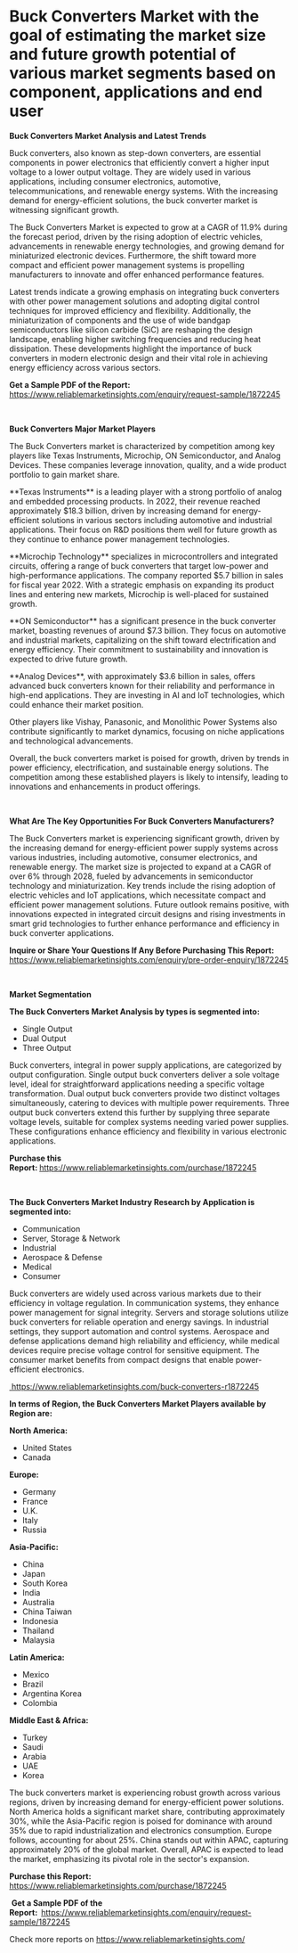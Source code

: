 <p><h1>Buck Converters Market with the goal of estimating the market size and future growth potential of various market segments based on component, applications and end user</h1></p><p><strong>Buck Converters Market Analysis and Latest Trends</strong></p>
<p><p>Buck converters, also known as step-down converters, are essential components in power electronics that efficiently convert a higher input voltage to a lower output voltage. They are widely used in various applications, including consumer electronics, automotive, telecommunications, and renewable energy systems. With the increasing demand for energy-efficient solutions, the buck converter market is witnessing significant growth.</p><p>The Buck Converters Market is expected to grow at a CAGR of 11.9% during the forecast period, driven by the rising adoption of electric vehicles, advancements in renewable energy technologies, and growing demand for miniaturized electronic devices. Furthermore, the shift toward more compact and efficient power management systems is propelling manufacturers to innovate and offer enhanced performance features.</p><p>Latest trends indicate a growing emphasis on integrating buck converters with other power management solutions and adopting digital control techniques for improved efficiency and flexibility. Additionally, the miniaturization of components and the use of wide bandgap semiconductors like silicon carbide (SiC) are reshaping the design landscape, enabling higher switching frequencies and reducing heat dissipation. These developments highlight the importance of buck converters in modern electronic design and their vital role in achieving energy efficiency across various sectors.</p></p>
<p><strong>Get a Sample PDF of the Report:&nbsp;</strong> <a href="https://www.reliablemarketinsights.com/enquiry/request-sample/1872245?utm_campaign=2013&utm_medium=2&utm_source=Github&utm_content=ia&utm_term=10022025&utm_id=buck-converters">https://www.reliablemarketinsights.com/enquiry/request-sample/1872245</a></p>
<p>&nbsp;</p>
<p><strong>Buck Converters Major Market Players</strong></p>
<p><p>The Buck Converters market is characterized by competition among key players like Texas Instruments, Microchip, ON Semiconductor, and Analog Devices. These companies leverage innovation, quality, and a wide product portfolio to gain market share.</p><p>**Texas Instruments** is a leading player with a strong portfolio of analog and embedded processing products. In 2022, their revenue reached approximately $18.3 billion, driven by increasing demand for energy-efficient solutions in various sectors including automotive and industrial applications. Their focus on R&D positions them well for future growth as they continue to enhance power management technologies.</p><p>**Microchip Technology** specializes in microcontrollers and integrated circuits, offering a range of buck converters that target low-power and high-performance applications. The company reported $5.7 billion in sales for fiscal year 2022. With a strategic emphasis on expanding its product lines and entering new markets, Microchip is well-placed for sustained growth.</p><p>**ON Semiconductor** has a significant presence in the buck converter market, boasting revenues of around $7.3 billion. They focus on automotive and industrial markets, capitalizing on the shift toward electrification and energy efficiency. Their commitment to sustainability and innovation is expected to drive future growth.</p><p>**Analog Devices**, with approximately $3.6 billion in sales, offers advanced buck converters known for their reliability and performance in high-end applications. They are investing in AI and IoT technologies, which could enhance their market position.</p><p>Other players like Vishay, Panasonic, and Monolithic Power Systems also contribute significantly to market dynamics, focusing on niche applications and technological advancements.</p><p>Overall, the buck converters market is poised for growth, driven by trends in power efficiency, electrification, and sustainable energy solutions. The competition among these established players is likely to intensify, leading to innovations and enhancements in product offerings.</p></p>
<p>&nbsp;</p>
<p><strong>What Are The Key Opportunities For Buck Converters Manufacturers?</strong></p>
<p><p>The Buck Converters market is experiencing significant growth, driven by the increasing demand for energy-efficient power supply systems across various industries, including automotive, consumer electronics, and renewable energy. The market size is projected to expand at a CAGR of over 6% through 2028, fueled by advancements in semiconductor technology and miniaturization. Key trends include the rising adoption of electric vehicles and IoT applications, which necessitate compact and efficient power management solutions. Future outlook remains positive, with innovations expected in integrated circuit designs and rising investments in smart grid technologies to further enhance performance and efficiency in buck converter applications.</p></p>
<p><strong>Inquire or Share Your Questions If Any Before Purchasing This Report:</strong> <a href="https://www.reliablemarketinsights.com/enquiry/pre-order-enquiry/1872245?utm_campaign=2013&utm_medium=2&utm_source=Github&utm_content=ia&utm_term=10022025&utm_id=buck-converters">https://www.reliablemarketinsights.com/enquiry/pre-order-enquiry/1872245</a></p>
<p>&nbsp;</p>
<p><strong>Market Segmentation</strong></p>
<p><strong>The Buck Converters Market Analysis by types is segmented into:</strong></p>
<p><ul><li>Single Output</li><li>Dual Output</li><li>Three Output</li></ul></p>
<p><p>Buck converters, integral in power supply applications, are categorized by output configuration. Single output buck converters deliver a sole voltage level, ideal for straightforward applications needing a specific voltage transformation. Dual output buck converters provide two distinct voltages simultaneously, catering to devices with multiple power requirements. Three output buck converters extend this further by supplying three separate voltage levels, suitable for complex systems needing varied power supplies. These configurations enhance efficiency and flexibility in various electronic applications.</p></p>
<p><strong>Purchase this Report:&nbsp;</strong><a href="https://www.reliablemarketinsights.com/purchase/1872245?utm_campaign=2013&utm_medium=2&utm_source=Github&utm_content=ia&utm_term=10022025&utm_id=buck-converters">https://www.reliablemarketinsights.com/purchase/1872245</a></p>
<p>&nbsp;</p>
<p><strong>The Buck Converters Market Industry Research by Application is segmented into:</strong></p>
<p><ul><li>Communication</li><li>Server, Storage & Network</li><li>Industrial</li><li>Aerospace & Defense</li><li>Medical</li><li>Consumer</li></ul></p>
<p><p>Buck converters are widely used across various markets due to their efficiency in voltage regulation. In communication systems, they enhance power management for signal integrity. Servers and storage solutions utilize buck converters for reliable operation and energy savings. In industrial settings, they support automation and control systems. Aerospace and defense applications demand high reliability and efficiency, while medical devices require precise voltage control for sensitive equipment. The consumer market benefits from compact designs that enable power-efficient electronics.</p></p>
<p><a href="https://www.reliablemarketinsights.com/buck-converters-r1872245?utm_campaign=2013&utm_medium=2&utm_source=Github&utm_content=ia&utm_term=10022025&utm_id=buck-converters">&nbsp;https://www.reliablemarketinsights.com/buck-converters-r1872245</a></p>
<p><strong>In terms of Region, the Buck Converters Market Players available by Region are:</strong></p>
<p>
    <p> <strong> North America: </strong>
        <ul>
            <li>United States</li>
            <li>Canada</li>
        </ul>
        </p> 
    <p> <strong> Europe: </strong>
        <ul>
            <li>Germany</li>
            <li>France</li>
            <li>U.K.</li>
            <li>Italy</li>
            <li>Russia</li>
        </ul>
        </p> 
    <p> <strong> Asia-Pacific: </strong>
        <ul>
            <li>China</li>
            <li>Japan</li>
            <li>South Korea</li>
            <li>India</li>
            <li>Australia</li>
            <li>China Taiwan</li>
            <li>Indonesia</li>
            <li>Thailand</li>
            <li>Malaysia</li>
        </ul>
        </p> 
    <p> <strong> Latin America: </strong>
        <ul>
            <li>Mexico</li>
            <li>Brazil</li>
            <li>Argentina Korea</li>
            <li>Colombia</li>
        </ul>
        </p> 
    <p> <strong> Middle East & Africa: </strong>
        <ul>
            <li>Turkey</li>
            <li>Saudi</li>
            <li>Arabia</li>
            <li>UAE</li>
            <li>Korea</li>
        </ul>
    </p>
    </p>
<p><p>The buck converters market is experiencing robust growth across various regions, driven by increasing demand for energy-efficient power solutions. North America holds a significant market share, contributing approximately 30%, while the Asia-Pacific region is poised for dominance with around 35% due to rapid industrialization and electronics consumption. Europe follows, accounting for about 25%. China stands out within APAC, capturing approximately 20% of the global market. Overall, APAC is expected to lead the market, emphasizing its pivotal role in the sector's expansion.</p></p>
<p><strong>Purchase this Report: </strong><a href="https://www.reliablemarketinsights.com/purchase/1872245?utm_campaign=2013&utm_medium=2&utm_source=Github&utm_content=ia&utm_term=10022025&utm_id=buck-converters">https://www.reliablemarketinsights.com/purchase/1872245</a></p>
<p>&nbsp;<strong>Get a Sample PDF of the Report:&nbsp;&nbsp;</strong><a href="https://www.reliablemarketinsights.com/enquiry/request-sample/1872245?utm_campaign=2013&utm_medium=2&utm_source=Github&utm_content=ia&utm_term=10022025&utm_id=buck-converters">https://www.reliablemarketinsights.com/enquiry/request-sample/1872245</a></p>
<p><strong></strong></p>
<p>Check more reports on <a href="https://www.reliablemarketinsights.com/?utm_campaign=2013&utm_medium=2&utm_source=Github&utm_content=ia&utm_term=10022025&utm_id=buck-converters">https://www.reliablemarketinsights.com/</a></p>